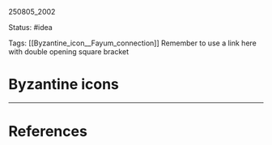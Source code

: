 
250805_2002

Status: #idea

Tags: [[Byzantine_icon__Fayum_connection]]
Remember to use a link here with double opening square bracket
# Byzantine icons



---
# References